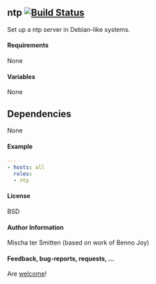 ## ntp [![Build Status](https://travis-ci.org/Oefenweb/ansible-ntp.svg?branch=master)](https://travis-ci.org/Oefenweb/ansible-ntp)

Set up a ntp server in Debian-like systems.

#### Requirements

None

#### Variables

None

## Dependencies

None

#### Example

```yaml
---
- hosts: all
  roles:
  - ntp
```

#### License

BSD

#### Author Information

Mischa ter Smitten (based on work of Benno Joy)

#### Feedback, bug-reports, requests, ...

Are [welcome](https://github.com/Oefenweb/ansible-ntp/issues)!
